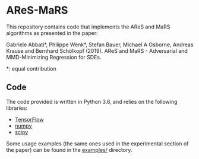 # AReS-MaRS

This repository contains code that implements the AReS and MaRS algorithms as presented in the paper:

Gabriele Abbati*, Philippe Wenk*, Stefan Bauer, Michael A Osborne, Andreas Krause and Bernhard Schölkopf (2019). AReS and MaRS - Adversarial and MMD-Minimizing Regression for SDEs.

*: equal contribution

## Code

The code provided is written in Python 3.6, and relies on the following libraries:
* [TensorFlow](https://www.tensorflow.org/)
* [numpy](http://www.numpy.org/)
* [scipy](https://www.scipy.org/)

Some usage examples (the same ones used in the experimental section of the paper) can be found in the
[examples/](aresmars/examples/) directory.
